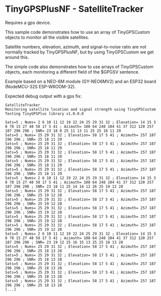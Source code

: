 # TinyGPSPlusNF - SatelliteTracker
Requires a gps device.

This sample code demonstrates how to use an array of TinyGPSCustom objects to monitor all the visible satellites.

Satellite numbers, elevation, azimuth, and signal-to-noise ratio are not normally tracked by TinyGPSPlusNF, but by using TinyGPSCustom we get around this.

The simple code also demonstrates how to use arrays of TinyGPSCustom objects, each monitoring a different field of the $GPGSV sentence.

Example based on a NEO-6M module (GY-NEO6MV2) and an ESP32 board (NodeMCU-32S ESP-WROOM-32).

Expected debug output with a gps fix:
```
SatelliteTracker
Monitoring satellite location and signal strength using TinyGPSCustom
Testing TinyGPSPlus library v1.0.0.0

Sats=5 ; Nums= 2 6 10 11 12 19 22 24 25 29 31 32 ; Elevation= 14 15 3 8 78 15 27 48 58 17 5 41 ; Azimuth= 108 64 248 104 41 37 312 120 257 187 296 296 ; SNR= 23 18 0 25 11 13 11 25 25 18 11 29
Sats=5 ; Nums= 25 29 31 32 ; Elevation= 58 17 5 41 ; Azimuth= 257 187 296 296 ; SNR= 25 18 11 29
Sats=5 ; Nums= 25 29 31 32 ; Elevation= 58 17 5 41 ; Azimuth= 257 187 296 296 ; SNR= 25 18 11 29
Sats=5 ; Nums= 25 29 31 32 ; Elevation= 58 17 5 41 ; Azimuth= 257 187 296 296 ; SNR= 25 18 11 29
Sats=5 ; Nums= 25 29 31 32 ; Elevation= 58 17 5 41 ; Azimuth= 257 187 296 296 ; SNR= 25 18 11 29
Sats=5 ; Nums= 25 29 31 32 ; Elevation= 58 17 5 41 ; Azimuth= 257 187 296 296 ; SNR= 25 18 11 29
Sats=5 ; Nums= 2 6 10 11 12 19 22 24 25 29 31 32 ; Elevation= 14 15 3 8 78 15 27 48 58 17 5 41 ; Azimuth= 108 64 248 104 41 37 312 120 257 187 296 296 ; SNR= 23 18 11 25 14 14 12 26 25 19 12 28
Sats=5 ; Nums= 25 29 31 32 ; Elevation= 58 17 5 41 ; Azimuth= 257 187 296 296 ; SNR= 25 19 12 28
Sats=5 ; Nums= 25 29 31 32 ; Elevation= 58 17 5 41 ; Azimuth= 257 187 296 296 ; SNR= 25 19 12 28
Sats=5 ; Nums= 25 29 31 32 ; Elevation= 58 17 5 41 ; Azimuth= 257 187 296 296 ; SNR= 25 19 12 28
Sats=5 ; Nums= 25 29 31 32 ; Elevation= 58 17 5 41 ; Azimuth= 257 187 296 296 ; SNR= 25 19 12 28
Sats=5 ; Nums= 25 29 31 32 ; Elevation= 58 17 5 41 ; Azimuth= 257 187 296 296 ; SNR= 25 19 12 28
Sats=5 ; Nums= 2 6 10 11 12 19 22 24 25 29 31 32 ; Elevation= 14 15 3 8 78 15 27 48 58 17 5 41 ; Azimuth= 108 64 248 104 41 37 312 120 257 187 296 296 ; SNR= 23 19 12 25 16 15 13 25 25 18 13 28
Sats=5 ; Nums= 25 29 31 32 ; Elevation= 58 17 5 41 ; Azimuth= 257 187 296 296 ; SNR= 25 18 13 28
Sats=5 ; Nums= 25 29 31 32 ; Elevation= 58 17 5 41 ; Azimuth= 257 187 296 296 ; SNR= 25 18 13 28
Sats=5 ; Nums= 25 29 31 32 ; Elevation= 58 17 5 41 ; Azimuth= 257 187 296 296 ; SNR= 25 18 13 28
Sats=5 ; Nums= 25 29 31 32 ; Elevation= 58 17 5 41 ; Azimuth= 257 187 296 296 ; SNR= 25 18 13 28
Sats=5 ; Nums= 25 29 31 32 ; Elevation= 58 17 5 41 ; Azimuth= 257 187 296 296 ; SNR= 25 18 13 28
[...]
```
